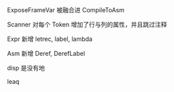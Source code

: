 
ExposeFrameVar 被融合进 CompileToAsm

Scanner 对每个 Token 增加了行与列的属性，并且跳过注释

Expr 新增 letrec, label, lambda

Asm 新增 Deref, DerefLabel

disp 是没有地

leaq
